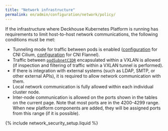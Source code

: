 ```yaml
---
title: "Network infrastructure"
permalink: en/admin/configuration/network/policy/
---
```


If the infrastructure where Deckhouse Kubernetes Platform is running has requirements to limit host-to-host network communications, the following conditions must be met:

* Tunneling mode for traffic between pods is enabled ([configuration](/modules/cni-cilium/configuration.html#parameters-tunnelmode) for CNI Cilium, [configuration](/modules/cni-flannel/configuration.html#parameters-podnetworkmode) for CNI Flannel).
* Traffic between [`podSubnetCIDR`](../../../../reference/api/cr.html#clusterconfiguration-podsubnetcidr) encapsulated within a VXLAN is allowed (if inspection and filtering of traffic within a VXLAN tunnel is performed).
* If there is integration with external systems (such as LDAP, SMTP, or other external APIs), it is required to allow network communication with them.
* Local network communication is fully allowed within each individual cluster node.
* Inter-node communication is allowed on the ports shown in the tables on the current page. Note that most ports are in the 4200-4299 range. When new platform components are added, they will be assigned ports from this range (if it is possible).

{% include network_security_setup.liquid %}
